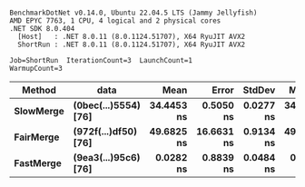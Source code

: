 ```

BenchmarkDotNet v0.14.0, Ubuntu 22.04.5 LTS (Jammy Jellyfish)
AMD EPYC 7763, 1 CPU, 4 logical and 2 physical cores
.NET SDK 8.0.404
  [Host]   : .NET 8.0.11 (8.0.1124.51707), X64 RyuJIT AVX2
  ShortRun : .NET 8.0.11 (8.0.1124.51707), X64 RyuJIT AVX2

Job=ShortRun  IterationCount=3  LaunchCount=1  
WarmupCount=3  

```
| Method    | data                 | Mean       | Error      | StdDev    | Median     | Min        | Max        | Gen0   | Allocated |
|---------- |--------------------- |-----------:|-----------:|----------:|-----------:|-----------:|-----------:|-------:|----------:|
| **SlowMerge** | **(0bec(...)5554) [76]** | **34.4453 ns** |  **0.5050 ns** | **0.0277 ns** | **34.4426 ns** | **34.4191 ns** | **34.4743 ns** | **0.0010** |      **80 B** |
| **FairMerge** | **(972f(...)df50) [76]** | **49.6825 ns** | **16.6631 ns** | **0.9134 ns** | **49.1616 ns** | **49.1488 ns** | **50.7371 ns** | **0.0017** |     **144 B** |
| **FastMerge** | **(9ea3(...)95c6) [76]** |  **0.0282 ns** |  **0.8839 ns** | **0.0484 ns** |  **0.0005 ns** |  **0.0000 ns** |  **0.0842 ns** |      **-** |         **-** |
